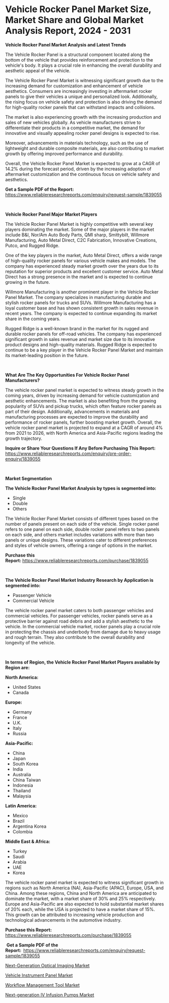 <p><h1>Vehicle Rocker Panel Market Size, Market Share and Global Market Analysis Report, 2024 - 2031</h1></p><p><strong>Vehicle Rocker Panel Market Analysis and Latest Trends</strong></p>
<p><p>The Vehicle Rocker Panel is a structural component located along the bottom of the vehicle that provides reinforcement and protection to the vehicle's body. It plays a crucial role in enhancing the overall durability and aesthetic appeal of the vehicle.</p><p>The Vehicle Rocker Panel Market is witnessing significant growth due to the increasing demand for customization and enhancement of vehicle aesthetics. Consumers are increasingly investing in aftermarket rocker panels to give their vehicles a unique and personalized look. Additionally, the rising focus on vehicle safety and protection is also driving the demand for high-quality rocker panels that can withstand impacts and collisions.</p><p>The market is also experiencing growth with the increasing production and sales of new vehicles globally. As vehicle manufacturers strive to differentiate their products in a competitive market, the demand for innovative and visually appealing rocker panel designs is expected to rise.</p><p>Moreover, advancements in materials technology, such as the use of lightweight and durable composite materials, are also contributing to market growth by offering improved performance and durability.</p><p>Overall, the Vehicle Rocker Panel Market is expected to grow at a CAGR of 14.2% during the forecast period, driven by the increasing adoption of aftermarket customization and the continuous focus on vehicle safety and aesthetics.</p></p>
<p><strong>Get a Sample PDF of the Report:&nbsp;</strong> <a href="https://www.reliableresearchreports.com/enquiry/request-sample/1839055">https://www.reliableresearchreports.com/enquiry/request-sample/1839055</a></p>
<p>&nbsp;</p>
<p><strong>Vehicle Rocker Panel Major Market Players</strong></p>
<p><p>The Vehicle Rocker Panel Market is highly competitive with several key players dominating the market. Some of the major players in the market include B&I, Nor/Am Auto Body Parts, QMI sharp, Smittybilt, Willmore Manufacturing, Auto Metal Direct, C2C Fabrication, Innovative Creations, Putco, and Rugged Ridge.</p><p>One of the key players in the market, Auto Metal Direct, offers a wide range of high-quality rocker panels for various vehicle makes and models. The company has experienced steady market growth over the years due to its reputation for superior products and excellent customer service. Auto Metal Direct has a strong presence in the market and is expected to continue growing in the future.</p><p>Willmore Manufacturing is another prominent player in the Vehicle Rocker Panel Market. The company specializes in manufacturing durable and stylish rocker panels for trucks and SUVs. Willmore Manufacturing has a loyal customer base and has shown consistent growth in sales revenue in recent years. The company is expected to continue expanding its market share in the coming years.</p><p>Rugged Ridge is a well-known brand in the market for its rugged and durable rocker panels for off-road vehicles. The company has experienced significant growth in sales revenue and market size due to its innovative product designs and high-quality materials. Rugged Ridge is expected to continue to be a key player in the Vehicle Rocker Panel Market and maintain its market-leading position in the future.</p></p>
<p>&nbsp;</p>
<p><strong>What Are The Key Opportunities For Vehicle Rocker Panel Manufacturers?</strong></p>
<p><p>The vehicle rocker panel market is expected to witness steady growth in the coming years, driven by increasing demand for vehicle customization and aesthetic enhancements. The market is also benefiting from the growing popularity of SUVs and pickup trucks, which often feature rocker panels as part of their design. Additionally, advancements in materials and manufacturing processes are expected to improve the durability and performance of rocker panels, further boosting market growth. Overall, the vehicle rocker panel market is projected to expand at a CAGR of around 4% from 2021 to 2026, with North America and Asia-Pacific regions leading the growth trajectory.</p></p>
<p><strong>Inquire or Share Your Questions If Any Before Purchasing This Report:</strong> <a href="https://www.reliableresearchreports.com/enquiry/pre-order-enquiry/1839055">https://www.reliableresearchreports.com/enquiry/pre-order-enquiry/1839055</a></p>
<p>&nbsp;</p>
<p><strong>Market Segmentation</strong></p>
<p><strong>The Vehicle Rocker Panel Market Analysis by types is segmented into:</strong></p>
<p><ul><li>Single</li><li>Double</li><li>Others</li></ul></p>
<p><p>The Vehicle Rocker Panel Market consists of different types based on the number of panels present on each side of the vehicle. Single rocker panel refers to one panel on each side, double rocker panel refers to two panels on each side, and others market includes variations with more than two panels or unique designs. These variations cater to different preferences and styles of vehicle owners, offering a range of options in the market.</p></p>
<p><strong>Purchase this Report:&nbsp;</strong><a href="https://www.reliableresearchreports.com/purchase/1839055">https://www.reliableresearchreports.com/purchase/1839055</a></p>
<p>&nbsp;</p>
<p><strong>The Vehicle Rocker Panel Market Industry Research by Application is segmented into:</strong></p>
<p><ul><li>Passenger Vehicle</li><li>Commercial Vehicle</li></ul></p>
<p><p>The vehicle rocker panel market caters to both passenger vehicles and commercial vehicles. For passenger vehicles, rocker panels serve as a protective barrier against road debris and add a stylish aesthetic to the vehicle. In the commercial vehicle market, rocker panels play a crucial role in protecting the chassis and underbody from damage due to heavy usage and rough terrain. They also contribute to the overall durability and longevity of the vehicle.</p></p>
<p>&nbsp;</p>
<p><strong>In terms of Region, the Vehicle Rocker Panel Market Players available by Region are:</strong></p>
<p>
    <p> <strong> North America: </strong>
        <ul>
            <li>United States</li>
            <li>Canada</li>
        </ul>
        </p> 
    <p> <strong> Europe: </strong>
        <ul>
            <li>Germany</li>
            <li>France</li>
            <li>U.K.</li>
            <li>Italy</li>
            <li>Russia</li>
        </ul>
        </p> 
    <p> <strong> Asia-Pacific: </strong>
        <ul>
            <li>China</li>
            <li>Japan</li>
            <li>South Korea</li>
            <li>India</li>
            <li>Australia</li>
            <li>China Taiwan</li>
            <li>Indonesia</li>
            <li>Thailand</li>
            <li>Malaysia</li>
        </ul>
        </p> 
    <p> <strong> Latin America: </strong>
        <ul>
            <li>Mexico</li>
            <li>Brazil</li>
            <li>Argentina Korea</li>
            <li>Colombia</li>
        </ul>
        </p> 
    <p> <strong> Middle East & Africa: </strong>
        <ul>
            <li>Turkey</li>
            <li>Saudi</li>
            <li>Arabia</li>
            <li>UAE</li>
            <li>Korea</li>
        </ul>
    </p>
    </p>
<p><p>The vehicle rocker panel market is expected to witness significant growth in regions such as North America (NA), Asia-Pacific (APAC), Europe, USA, and China. Among these regions, China and North America are anticipated to dominate the market, with a market share of 30% and 25% respectively. Europe and Asia-Pacific are also expected to hold substantial market shares of 20% each, while the USA is projected to have a market share of 15%. This growth can be attributed to increasing vehicle production and technological advancements in the automotive industry.</p></p>
<p><strong>Purchase this Report: </strong><a href="https://www.reliableresearchreports.com/purchase/1839055">https://www.reliableresearchreports.com/purchase/1839055</a></p>
<p>&nbsp;<strong>Get a Sample PDF of the Report:&nbsp;&nbsp;</strong><a href="https://www.reliableresearchreports.com/enquiry/request-sample/1839055">https://www.reliableresearchreports.com/enquiry/request-sample/1839055</a></p>
<p><strong></strong></p>
<p><p><a href="https://view.publitas.com/reportprime-1/insights-into-next-generation-optical-imaging-market-size-analysing-market-share-trends-and-growth-from-2023-to-2030/">Next-Generation Optical Imaging Market</a></p><p><a href="https://github.com/Sherrillcrooksxa8i18ucf2m/Market-Research-Report-List-1/blob/main/vehicle-instrument-panel-market.md">Vehicle Instrument Panel Market</a></p><p><a href="https://lydian-appliance-61d.notion.site/Workflow-Management-Tool-Market-Size-Evaluating-its-Market-Trends-Growth-and-Projections-2024-2-6f78e152eb8e4a9cb398d68f8b30d804">Workflow Management Tool Market</a></p><p><a href="https://view.publitas.com/reportprime-1/insights-into-next-generation-iv-infusion-pumps-market-size-analysing-market-share-trends-and-growth-from-2023-to-2030/">Next-generation IV Infusion Pumps Market</a></p></p>